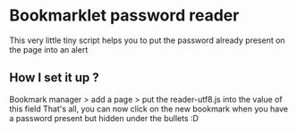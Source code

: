 # Bookmarklet password reader

This very little tiny script helps you to put the password already present on the page into an alert

## How I set it up ?

Bookmark manager > add a page > put the reader-utf8.js into the value of this field
That's all, you can now click on the new bookmark when you have a password present but hidden under the bullets :D 
